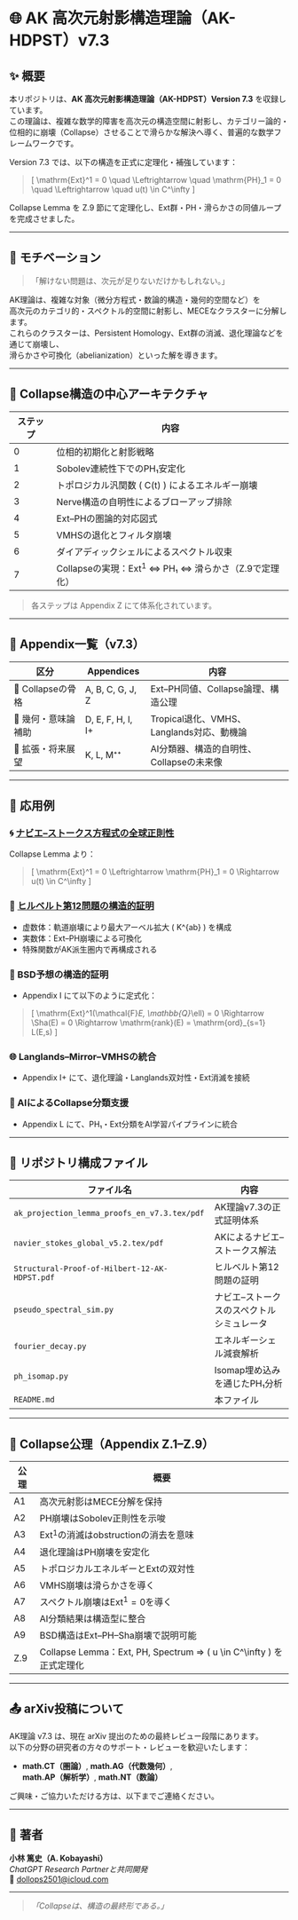 # 🌐 AK 高次元射影構造理論（AK-HDPST）v7.3

## ✨ 概要

本リポジトリは、**AK 高次元射影構造理論（AK-HDPST）Version 7.3** を収録しています。  
この理論は、複雑な数学的障害を高次元の構造空間に射影し、カテゴリー論的・位相的に崩壊（Collapse）させることで滑らかな解決へ導く、普遍的な数学フレームワークです。

Version 7.3 では、以下の構造を正式に定理化・補強しています：

> \[
> \mathrm{Ext}^1 = 0 \quad \Leftrightarrow \quad \mathrm{PH}_1 = 0 \quad \Leftrightarrow \quad u(t) \in C^\infty
> \]

Collapse Lemma を Z.9 節にて定理化し、Ext群・PH・滑らかさの同値ループを完成させました。

---

## 📌 モチベーション

> 「解けない問題は、次元が足りないだけかもしれない。」

AK理論は、複雑な対象（微分方程式・数論的構造・幾何的空間など）を  
高次元のカテゴリ的・スペクトル的空間に射影し、MECEなクラスターに分解します。  
これらのクラスターは、Persistent Homology、Ext群の消滅、退化理論などを通じて崩壊し、  
滑らかさや可換化（abelianization）といった解を導きます。

---

## 🧠 Collapse構造の中心アーキテクチャ

| ステップ | 内容 |
|----------|------|
| 0 | 位相的初期化と射影戦略 |
| 1 | Sobolev連続性下でのPH₁安定化 |
| 2 | トポロジカル汎関数 \( C(t) \) によるエネルギー崩壊 |
| 3 | Nerve構造の自明性によるブローアップ排除 |
| 4 | Ext–PHの圏論的対応図式 |
| 5 | VMHSの退化とフィルタ崩壊 |
| 6 | ダイアディックシェルによるスペクトル収束 |
| 7 | Collapseの実現：Ext$^1$ ⇔ PH₁ ⇔ 滑らかさ（Z.9で定理化） |

> 各ステップは Appendix Z にて体系化されています。

---

## 📂 Appendix一覧（v7.3）

| 区分 | Appendices | 内容 |
|------|------------|------|
| 🧱 Collapseの骨格 | A, B, C, G, J, Z | Ext–PH同値、Collapse論理、構造公理 |
| 🔧 幾何・意味論補助 | D, E, F, H, I, I+ | Tropical退化、VMHS、Langlands対応、動機論 |
| 🌱 拡張・将来展望 | K, L, M⁺⁺ | AI分類器、構造的自明性、Collapseの未来像 |

---

## 🧪 応用例

### 🌀 [ナビエ–ストークス方程式の全球正則性](https://github.com/Kobayashi2501/navier-stokes-global-regularity)
Collapse Lemma より：
> \[
> \mathrm{Ext}^1 = 0 \Leftrightarrow \mathrm{PH}_1 = 0 \Rightarrow u(t) \in C^\infty
> \]

### 🔷 [ヒルベルト第12問題の構造的証明](https://github.com/Kobayashi2501/Structural-Proof-of-Hilbert-s-12th-Problem-via-Categorical-Degeneration-in-AK-HDPST)
- 虚数体：軌道崩壊により最大アーベル拡大 \( K^{ab} \) を構成
- 実数体：Ext–PH崩壊による可換化
- 特殊関数がAK派生圏内で再構成される

### 🧮 BSD予想の構造的証明
- Appendix I にて以下のように定式化：
> \[
> \mathrm{Ext}^1(\mathcal{F}_E, \mathbb{Q}_\ell) = 0 \Rightarrow \Sha(E) = 0 \Rightarrow \mathrm{rank}(E) = \mathrm{ord}_{s=1} L(E,s)
> \]

### 🌐 Langlands–Mirror–VMHSの統合
- Appendix I+ にて、退化理論・Langlands双対性・Ext消滅を接続

### 🤖 AIによるCollapse分類支援
- Appendix L にて、PH₁・Ext分類をAI学習パイプラインに統合

---

## 📁 リポジトリ構成ファイル

| ファイル名 | 内容 |
|------------|------|
| `ak_projection_lemma_proofs_en_v7.3.tex/pdf` | AK理論v7.3の正式証明体系 |
| `navier_stokes_global_v5.2.tex/pdf` | AKによるナビエ–ストークス解法 |
| `Structural-Proof-of-Hilbert-12-AK-HDPST.pdf` | ヒルベルト第12問題の証明 |
| `pseudo_spectral_sim.py` | ナビエ–ストークスのスペクトルシミュレータ |
| `fourier_decay.py` | エネルギーシェル減衰解析 |
| `ph_isomap.py` | Isomap埋め込みを通じたPH₁分析 |
| `README.md` | 本ファイル |

---

## 📜 Collapse公理（Appendix Z.1–Z.9）

| 公理 | 概要 |
|------|------|
| A1 | 高次元射影はMECE分解を保持 |
| A2 | PH崩壊はSobolev正則性を示唆 |
| A3 | Ext$^1$の消滅はobstructionの消去を意味 |
| A4 | 退化理論はPH崩壊を安定化 |
| A5 | トポロジカルエネルギーとExtの双対性 |
| A6 | VMHS崩壊は滑らかさを導く |
| A7 | スペクトル崩壊はExt$^1=0$を導く |
| A8 | AI分類結果は構造型に整合 |
| A9 | BSD構造はExt–PH–Sha崩壊で説明可能 |
| Z.9 | Collapse Lemma：Ext, PH, Spectrum ⇒ \( u \in C^\infty \) を正式定理化 |

---

## 📤 arXiv投稿について

AK理論 v7.3 は、現在 arXiv 提出のための最終レビュー段階にあります。  
以下の分野の研究者の方々のサポート・レビューを歓迎いたします：

- **math.CT（圏論）**, **math.AG（代数幾何）**,  
  **math.AP（解析学）**, **math.NT（数論）**

ご興味・ご協力いただける方は、以下までご連絡ください。

---

## 📨 著者

**小林 篤史（A. Kobayashi）**  
_ChatGPT Research Partnerと共同開発_  
📧 dollops2501@icloud.com

---

> *「Collapseは、構造の最終形である。」*
